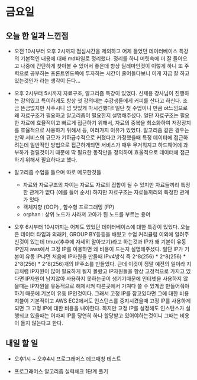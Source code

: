 # 금요일

## 오늘 한 일과 느낀점
- 오전 10시부터 오후 2시까지 점심시간을 제외하고 어제 들었던 데이터베이스 특강의 기본적인 내용에 대해 md파일로 정리했다. 정리를 하니 머릿속에 더 잘 들어오고 나중에 간단하게 찾아볼 수 있어서 좋은데 항상 딜레마인것이 이렇게 하니 또 주력으로 공부하는 프론트엔드쪽에 투자하는 시간이 줄어들다보니 이게 지금 잘 하고있는것인가 라는 생각이 든다...

- 오후 2시부터 5시까지 자료구조, 알고리즘 특강이 있었다. 신제용 강사님이 진행하는 강의였고 특이하게도 항상 첫 강의때는 수강생들에게 커피를 산다고 하신다. 조금 뜬금없지만 사주시니 넘 맛있게 마시긴했다! 일단 첫 수업이니 만큼 ot느낌으로 왜 자료구조가 필요하고 알고리즘이 필요한지 설명해주셨다. 일단 자료구조는 필요한 자료에 효율적이고 빠르게 접근하기 위해서, 자료의 중복을 최소화하여 저장장치를 효율적으로 사용하기 위해서 등, 여러가지 이유가 있었다.
알고리즘 같은 경우는 만약 서비스의 규모가 기하급수적으로 커졌다고 가정했을때 특정 데이터에 접근하려는데 일반적인 방법으로 접근하게되면 서비스가 매우 무거워지고 하드웨어에 과부하가 걸릴것이기 때문에 딱 필요한 동작만을 정의하여 효울적으로 데이터에 접근하기 위해서 필요하다고 했다.

- 알고리즘 수업을 들으며 따로 메모한것들
    - 자료와 자료구조의 차이는 자료도 자료의 집합이 될 수 있지만 자료들끼리 특정한 관계가 없다 (예를 들어 순서)
    하지만 자료구조는 자료들끼리의 특정한 관계가 있다
    - 객체지향 (OOP) , 함수형 프로그래밍 (FP)
    - orphan : 상위 노드가 사라져 고아가 된 노드를 부르는 용어

- 오후 6시부터 10시까지는 어제도 있었던 데이터베이스에 대한 특강이 있었다. 오늘은 데이터 타입과 외래키, GROUP BY등등을 배웠고 수업 커리큘럼 이외에 알려주신것이 있는데 tmux(추후에 자세히 알아보기)라고 하는것과 IP가 왜 기본이 유동 IP인지 aws에서 고정 IP를 이용하면 왜 비용이 드는지 설명해주셨다. 일단 IP가 기본이 유동 IP냐면 처음에 IP자원을 만들때 IPv4방식 즉 2^8(256) * 2^8(256) * 2^8(256) * 2^8(256)개의 IP주소를 만들었다. 근데 이것이 정말 예전의 일이라 지금처럼 IP자원이 많이 필요하게 될지 몰랐고 IP자원들을 항상 고정적으로 가지고 있다면 IP자원이 남지않아 사용하지 못하는곳이 생기기때문에 인터넷을 사용하지 않을때는 IP자원을 유동적으로 해제시켜 다른곳에서 가져다 쓸 수 있게끔 만들어줘야하기 때문에 기본이 유동 IP인것이다. 그래서 고정 IP를 잡고있다면 그에 대한 비용 지불이 기본적이고 AWS EC2에서도 인스턴스를 중지시켰을때 고정 IP를 사용하게되면 그 고정 IP에 대한 비용을 내야한다. 하지만 고정 IP를 설정해도 인스턴스가 실행되고 있을때는 어차피 IP를 당연히 하나 할당받고 있어야하는것이니 그때는 비용이 들지 않는다고 한다.

## 내일 할 일
- 오후1시 ~ 오후4시 프로그래머스 데브매칭 테스트

- 프로그래머스 알고리즘 실력체크 1단계 풀기